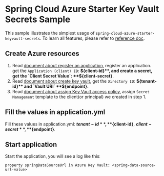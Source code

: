 
# Spring Cloud Azure Starter Key Vault Secrets Sample

This sample illustrates the simplest usage of `spring-cloud-azure-starter-keyvault-secrets`. To learn all features, please refer to [reference doc](https://microsoft.github.io/spring-cloud-azure/docs/4.0.0-beta.1/reference/html/index.html).

## Create Azure resources

1. Read [document about register an application](https://docs.microsoft.com/azure/active-directory/develop/quickstart-register-app), register an application. get the `Application (client) ID`: **${client-id}**, and create a secret, get the `Client Secret Value`: **${client-secret}**.
2. Read [document about create key vault](https://docs.microsoft.com/en-us/azure/key-vault/general/quick-create-portal), get the `Directory ID`: **${tenant-id}** and `Vault URI` **${endpoint}**.
3. Read [document about assign Key Vault access policy](https://docs.microsoft.com/en-us/azure/key-vault/general/assign-access-policy?tabs=azure-portal), assign `Secret Management` template to the client(or principal) we created in step 1.

## Fill the values in application.yml
Fill these values in application.yml: **${tenant-id}**, **${client-id}**, **${client-secret}**, **${endpoint}**.

## Start application
Start the application, you will see a log like this:
```text
property springDataSourceUrl in Azure Key Vault: <spring-data-source-url-value>
```


